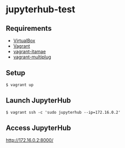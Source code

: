 # jupyterhub-test

## Requirements

- [VirtualBox](https://www.virtualbox.org/)
- [Vagrant](https://www.vagrantup.com/)
- [vagrant-itamae](https://github.com/chiastolite/vagrant-itamae)
- [vagrant-multiplug](https://github.com/r7kamura/vagrant-multiplug)

## Setup

```
$ vagrant up
```

## Launch JupyterHub

```
$ vagrant ssh -c 'sudo jupyterhub --ip=172.16.0.2'
```

## Access JupyterHub

http://172.16.0.2:8000/

